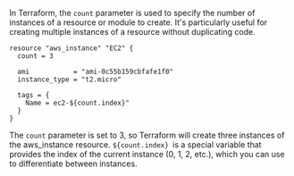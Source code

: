 In Terraform, the `count` parameter is used to specify the number of instances of a resource or module to create. It's particularly useful for creating multiple instances of a resource without duplicating code.

```
resource "aws_instance" "EC2" {
  count = 3

  ami           = "ami-0c55b159cbfafe1f0"
  instance_type = "t2.micro"

  tags = {
    Name = ec2-${count.index}"
  }
}
```

The `count` parameter is set to 3, so Terraform will create three instances of the aws_instance resource.
`${count.index} `is a special variable that provides the index of the current instance (0, 1, 2, etc.), which you can use to differentiate between instances.